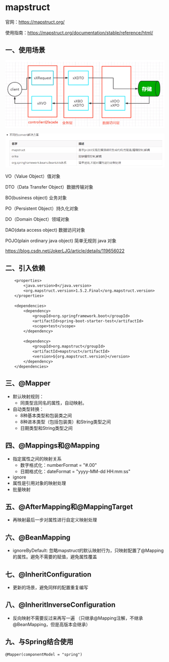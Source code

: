 # mapstruct

官网：https://mapstruct.org/

使用指南：https://mapstruct.org/documentation/stable/reference/html/

## 一、使用场景

![image-20230112204400784](..\mapstruct\src\main\java\com\wmq\mapstruct\pic\1.1.png)

![image-20230112204626752](..\mapstruct\src\main\java\com\wmq\mapstruct\pic\1.2.png)

VO（Value Object）值对象

DTO（Data Transfer Object）数据传输对象

BO(business object) 业务对象

PO（Persistent Object）持久化对象

DO（Domain Object）领域对象

DAO(data access object) 数据访问对象

POJO(plain ordinary java object) 简单无规则 java 对象

https://blog.csdn.net/JokerLJG/article/details/119656022

## 二、引入依赖

```
	<properties>
        <java.version>8</java.version>
        <org.mapstruct.version>1.5.2.Final</org.mapstruct.version>
    </properties>

    <dependencies>
        <dependency>
            <groupId>org.springframework.boot</groupId>
            <artifactId>spring-boot-starter-test</artifactId>
            <scope>test</scope>
        </dependency>

        <dependency>
            <groupId>org.mapstruct</groupId>
            <artifactId>mapstruct</artifactId>
            <version>${org.mapstruct.version}</version>
        </dependency>
    </dependencies>
```

## 三、@Mapper

- 默认映射规则：
  - 同类型且同名的属性，自动映射。
- 自动类型转换：
  - 8种基本类型和包装类之间
  - 8种进本类型（包括包装类）和String类型之间
  - 日期类型和String类型之间

## 四、@Mappings和@Mapping

- 指定属性之间的映射关系
  - 数字格式化：numberFormat = "#.00"
  - 日期格式化：dateFormat = "yyyy-MM-dd HH:mm:ss"
- ignore
- 属性是引用对象的映射处理
- 批量映射

## 五、@AfterMapping和@MappingTarget

- 再映射最后一步对属性进行自定义映射处理

## 六、@BeanMapping

- ignoreByDefault: 忽略mapstruct的默认映射行为，只映射配置了@Mapping的属性。避免不需要的赋值，避免属性覆盖

## 七、@InheritConfiguration

- 更新的场景，避免同样的配置重复编写

## 八、@InheritInverseConfiguration

- 反向映射不需要反过来再写一遍 （只继承@Mapping注解，不继承@BeanMapping，但是高版本会继承）

## 九、与Spring结合使用

```
@Mapper(componentModel = "spring")
```

